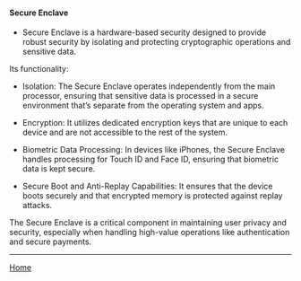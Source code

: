 #### Secure Enclave

- Secure Enclave is a hardware-based security designed to provide robust security by isolating and protecting cryptographic operations and sensitive data. 


Its functionality:

- Isolation: The Secure Enclave operates independently from the main processor, ensuring that sensitive data is processed in a secure environment that’s separate from the operating system and apps.

- Encryption: It utilizes dedicated encryption keys that are unique to each device and are not accessible to the rest of the system.

- Biometric Data Processing: In devices like iPhones, the Secure Enclave handles processing for Touch ID and Face ID, ensuring that  biometric data is kept secure.

- Secure Boot and Anti-Replay Capabilities: It ensures that the device boots securely and that encrypted memory is protected against replay attacks.

The Secure Enclave is a critical component in maintaining user privacy and security, especially when handling high-value operations like authentication and secure payments.


----
[Home](../../README.md)